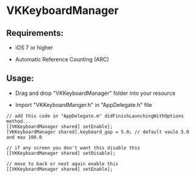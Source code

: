 # VKKeyboardManager

## Requirements:

- iOS 7 or higher

- Automatic Reference Counting (ARC)


## Usage:
- Drag and drop "VKKeyboardManager" folder into your resource

- Import "VKKeyboardManger.h" in "AppDelegate.h" file

```
// add this code in "AppDelegate.m" didFinishLaunchingWithOptions method...
[[VKKeyboardManager shared] setEnable];
[VKKeyboardManager shared].keyboard_gap = 5.0; // default vaule 5.0 and max 100.0
```

```
// if any screen you don't want this disable this
[[VKKeyboardManager shared] setDisable];
```

```
// move to back or next again enable this
[[VKKeyboardManager shared] setEnable];

```







